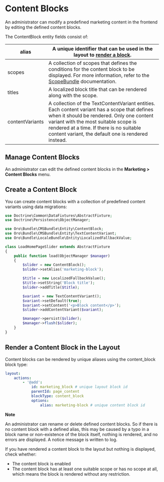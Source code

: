<a id="bundle-docs-commerce-cms-bundle-content-blocks"></a>

# Content Blocks

An administrator can modify a predefined marketing content in the frontend by editing the defined content blocks.

The ContentBlock entity fields consist of:

| alias           | A unique identifier that can be used in the layout to [render a block](#bundle-docs-commerce-cms-bundle-render-content-blocks).                                                                                                                                                       |
|-----------------|---------------------------------------------------------------------------------------------------------------------------------------------------------------------------------------------------------------------------------------------------------------------------------------|
| scopes          | A collection of scopes that defines the conditions for the content block to be displayed. For more information, refer to the <a href="https://github.com/oroinc/platform/tree/6.1/src/Oro/Bundle/ScopeBundle/README.md" target="_blank">ScopeBundle</a> documentation.                |
| titles          | A localized block title that can be rendered along with the scope.                                                                                                                                                                                                                    |
| contentVariants | A collection of the TextContentVariant entities. Each content variant has a scope that defines when it should be rendered. Only one content variant with the most suitable scope is rendered at a time. If there is no suitable content variant, the default one is rendered instead. |

## Manage Content Blocks

An administrator can edit the defined content blocks in the **Marketing > Content Blocks** menu.

## Create a Content Block

You can create content blocks with a collection of predefined content variants using data migrations:

```php
use Doctrine\Common\DataFixtures\AbstractFixture;
use Doctrine\Persistence\ObjectManager;

use Oro\Bundle\CMSBundle\Entity\ContentBlock;
use Oro\Bundle\CMSBundle\Entity\TextContentVariant;
use Oro\Bundle\LocaleBundle\Entity\LocalizedFallbackValue;

class LoadHomePageSlider extends AbstractFixture
{
    public function load(ObjectManager $manager)
    {
        $slider = new ContentBlock();
        $slider->setAlias('marketing-block');

        $title = new LocalizedFallbackValue();
        $title->setString('Block title');
        $slider->addTitle($title);

        $variant = new TextContentVariant();
        $variant->setDefault(true);
        $variant->setContent('<p>Block content</p>');
        $slider->addContentVariant($variant);

        $manager->persist($slider);
        $manager->flush($slider);
    }
}
```

<a id="bundle-docs-commerce-cms-bundle-render-content-blocks"></a>

## Render a Content Block in the Layout

Content blocks can be rendered by unique aliases using the content_block block type:

```yaml
layout:
    actions:
        - '@add':
            id: marketing_block # unique layout block id
            parentId: page_content
            blockType: content_block
            options:
                alias: marketing-block # unique content block id
```

**Note**

An administrator can rename or delete defined content blocks. So if there is no content block with a defined alias, this may be caused by a typo in a block name or non-existence of the block itself, nothing is rendered, and no errors are displayed. A notice message is written to log.

If you have rendered a content block to the layout but nothing is displayed, check whether:

- The content block is enabled
- The content block has at least one suitable scope or has no scope at all, which means the block is rendered without any restriction.

<!-- Frontend -->
